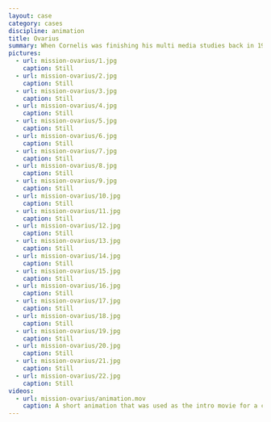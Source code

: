 ```yaml
---
layout: case
category: cases
discipline: animation
title: Ovarius
summary: When Cornelis was finishing his multi media studies back in 1997, he created a game that features a space ship, which he designed with 3D modelling and animation tools that were available that time.
pictures:
  - url: mission-ovarius/1.jpg
    caption: Still
  - url: mission-ovarius/2.jpg
    caption: Still
  - url: mission-ovarius/3.jpg
    caption: Still
  - url: mission-ovarius/4.jpg
    caption: Still
  - url: mission-ovarius/5.jpg
    caption: Still
  - url: mission-ovarius/6.jpg
    caption: Still
  - url: mission-ovarius/7.jpg
    caption: Still
  - url: mission-ovarius/8.jpg
    caption: Still
  - url: mission-ovarius/9.jpg
    caption: Still
  - url: mission-ovarius/10.jpg
    caption: Still
  - url: mission-ovarius/11.jpg
    caption: Still
  - url: mission-ovarius/12.jpg
    caption: Still
  - url: mission-ovarius/13.jpg
    caption: Still
  - url: mission-ovarius/14.jpg
    caption: Still
  - url: mission-ovarius/15.jpg
    caption: Still
  - url: mission-ovarius/16.jpg
    caption: Still
  - url: mission-ovarius/17.jpg
    caption: Still
  - url: mission-ovarius/18.jpg
    caption: Still
  - url: mission-ovarius/19.jpg
    caption: Still
  - url: mission-ovarius/20.jpg
    caption: Still
  - url: mission-ovarius/21.jpg
    caption: Still
  - url: mission-ovarius/22.jpg
    caption: Still
videos:
  - url: mission-ovarius/animation.mov
    caption: A short animation that was used as the intro movie for a computer game.
---
```

